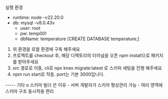  실행 환경 
  - runtime: node -v22.20.0
  - db: mysql -v8.0.43v
      - user: root
      - pw: temp00!
      - dbName: temperature [CREATE DATABASE temperature;]

1. 위 환경을 로컬 환경에 구축 해주세요
2. 프로젝트를 checkout 후, 해당 디렉토리의 터미널을 오픈 npm install으로 패키지를 받아주세요
3. src 경로로 이동, cli로 npx knex migrate:latest 로 스키마 세팅을 진행 해주세요 
4. npm run start로 작동. port는 기본 3000입니다.



----- 기타
 o 스키마 빌더 쓴 이유
    - 서버 개발자가 스키마 형상관리 가능
    - 여러 영역에 스키마 구조 동시적용 편리